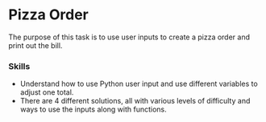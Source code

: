 # Pizza Order
The purpose of this task is to use user inputs to create a pizza order and print out the bill.

### Skills
- Understand how to use Python user input and use different variables to adjust one total.
- There are 4 different solutions, all with various levels of difficulty and ways to use the inputs along with functions.
